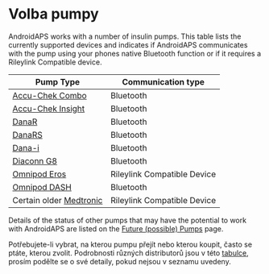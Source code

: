 # Volba pumpy

AndroidAPS works with a number of insulin pumps. This table lists the currently supported devices and indicates if AndroidAPS communicates with the pump using your phones native Bluetooth function or if it requires a Rileylink Compatible device.

| Pump Type                                                       | Communication type          |
| --------------------------------------------------------------- | --------------------------- |
| [Accu-Chek Combo](../Configuration/Accu-Chek-Combo-Pump.md)     | Bluetooth                   |
| [Accu-Chek Insight](../Configuration/Accu-Chek-Insight-Pump.md) | Bluetooth                   |
| [DanaR](../Configuration/DanaR-Insulin-Pump.md)                 | Bluetooth                   |
| [DanaRS](../Configuration/DanaRS-Insulin-Pump.md)               | Bluetooth                   |
| [Dana-i](../Configuration/DanaRS-Insulin-Pump.md)               | Bluetooth                   |
| [Diaconn G8 ](../Configuration/DiaconnG8.rst)                   | Bluetooth                   |
| [Omnipod Eros](../Configuration/OmnipodEros.rst)                | Rileylink Compatible Device |
| [Omnipod DASH](../Configuration/OmnipodDASH.md)                 | Bluetooth                   |
| Certain older [Medtronic](../Configuration/MedtronicPump.md)    | Rileylink Compatible Device |

Details of the status of other pumps that may have the potential to work with AndroidAPS are listed on the [Future (possible) Pumps](Future-possible-Pump-Drivers.md) page.

Potřebujete-li vybrat, na kterou pumpu přejít nebo kterou koupit, často se ptáte, kterou zvolit. Podrobnosti různých distributorů jsou v této [tabulce](https://drive.google.com/open?id=1CRfmmjA-0h_9nkRViP3J9FyflT9eu-a8HeMrhrKzKz0), prosím podělte se o své detaily, pokud nejsou v seznamu uvedeny.